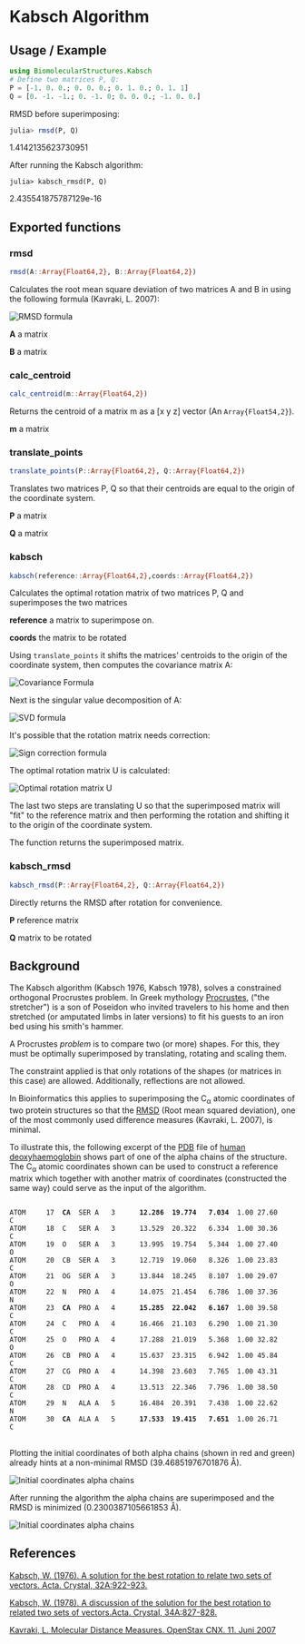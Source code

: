 # Kabsch Algorithm

## Usage / Example

```julia
using BiomolecularStructures.Kabsch
# Define two matrices P, Q:
P = [-1. 0. 0.; 0. 0. 0.; 0. 1. 0.; 0. 1. 1]
Q = [0. -1. -1.; 0. -1. 0; 0. 0. 0.; -1. 0. 0.]
```

RMSD before superimposing:

```julia
julia> rmsd(P, Q)
```
1.4142135623730951

After running the Kabsch algorithm:
```
julia> kabsch_rmsd(P, Q)
``` 
2.435541875787129e-16

## Exported functions

### rmsd

```julia
rmsd(A::Array{Float64,2}, B::Array{Float64,2})
```

Calculates the root mean square deviation of two matrices A and B in using the following formula (Kavraki, L. 2007):

![RMSD formula](assets/kabsch/rmsd.png)

**A** a matrix

**B** a matrix

### calc_centroid

```julia
calc_centroid(m::Array{Float64,2})
```

Returns the centroid of a matrix m as a [x y z] vector (An ```Array{Float54,2}```).

**m** a matrix


### translate_points
```julia
translate_points(P::Array{Float64,2}, Q::Array{Float64,2})
```

Translates two matrices P, Q so that their centroids are equal to the origin of the coordinate system.

**P** a matrix

**Q** a matrix

### kabsch

```julia
kabsch(reference::Array{Float64,2},coords::Array{Float64,2})
```

Calculates the optimal rotation matrix of two matrices P, Q and superimposes the two matrices

**reference** a matrix to superimpose on.

**coords** the matrix to be rotated

Using ```translate_points``` it shifts the matrices' centroids to the origin of the coordinate system, then computes the covariance matrix A:

![Covariance Formula](assets/kabsch/cov.png)

Next is the singular value decomposition of A:

![SVD formula](assets/kabsch/svd.png)

It's possible that the rotation matrix needs correction:

![Sign correction formula](assets/kabsch/reflect.png)

The optimal rotation matrix U is calculated:

![Optimal rotation matrix U](assets/kabsch/optu.png)

The last two steps are translating U so that the superimposed matrix will "fit" to the reference matrix and then performing the rotation and shifting it to the origin of the coordinate system.

The function returns the superimposed matrix.

### kabsch_rmsd

```julia
kabsch_rmsd(P::Array{Float64,2}, Q::Array{Float64,2})
```
Directly returns the RMSD after rotation for 
convenience.

**P** reference matrix 

**Q** matrix to be rotated

## Background

The Kabsch algorithm (Kabsch 1976, Kabsch 1978), solves a constrained orthogonal Procrustes problem. In Greek mythology [Procrustes](http://en.wikipedia.org/wiki/Procrustes), ("the stretcher") is a son of Poseidon who invited travelers to his home and then stretched (or amputated limbs in later versions) to fit his guests to an iron bed using his smith's hammer.

A Procrustes *problem* is to compare two (or more) shapes. For this, they must be optimally superimposed by translating, rotating and scaling them.

The constraint applied is that only rotations of the shapes (or matrices in this case) are allowed. Additionally, reflections are not allowed.

In Bioinformatics this applies to superimposing the C<sub>&alpha;</sub> atomic coordinates of two protein structures so that the [RMSD](https://en.wikipedia.org/wiki/Root-mean-square_deviation_of_atomic_positions) (Root mean squared deviation), one of the most commonly used difference measures (Kavraki, L. 2007), is minimal.  

To illustrate this, the following excerpt of the [PDB](https://www.wwpdb.org/documentation/file-format) file of [human deoxyhaemoglobin](http://www.rcsb.org/pdb/explore/explore.do?structureId=2HHB) shows part of one of the alpha chains of the structure. The C<sub>&alpha;</sub> atomic coordinates shown can be used to construct a reference matrix which together with another matrix of coordinates (constructed the same way) could serve as the input of the algorithm.

<pre>
<code>
ATOM     17  <b>CA</b>  SER A   3      <b>12.286  19.774   7.034</b>  1.00 27.60           C  
ATOM     18  C   SER A   3      13.529  20.322   6.334  1.00 30.36           C  
ATOM     19  O   SER A   3      13.995  19.754   5.344  1.00 27.40           O  
ATOM     20  CB  SER A   3      12.719  19.060   8.326  1.00 23.83           C  
ATOM     21  OG  SER A   3      13.844  18.245   8.107  1.00 29.07           O  
ATOM     22  N   PRO A   4      14.075  21.454   6.786  1.00 37.36           N  
ATOM     23  <b>CA</b>  PRO A   4      <b>15.285  22.042   6.167</b>  1.00 39.58           C  
ATOM     24  C   PRO A   4      16.466  21.103   6.290  1.00 21.30           C  
ATOM     25  O   PRO A   4      17.288  21.019   5.368  1.00 32.82           O  
ATOM     26  CB  PRO A   4      15.637  23.315   6.942  1.00 45.84           C  
ATOM     27  CG  PRO A   4      14.398  23.603   7.765  1.00 43.31           C  
ATOM     28  CD  PRO A   4      13.513  22.346   7.796  1.00 38.50           C  
ATOM     29  N   ALA A   5      16.484  20.391   7.438  1.00 22.62           N  
ATOM     30  <b>CA</b>  ALA A   5      <b>17.533  19.415   7.651</b>  1.00 26.71           C 
</code>
</pre>

Plotting the initial coordinates of both alpha chains (shown in red and green) already hints at a non-minimal RMSD  (39.46851976701876 Å).

![Initial coordinates alpha chains](assets/kabsch/alpha_init.png)

After running the algorithm the alpha chains are superimposed and the RMSD is minimized (0.2300387105661853 Å).

![Initial coordinates alpha chains](assets/kabsch/alphas_transformed.png)

## References

[Kabsch, W. (1976). A solution for the best rotation to relate two sets of vectors. Acta. Crystal, 32A:922-923.](http://scripts.iucr.org/cgi-bin/paper?a12999)

[Kabsch, W. (1978). A discussion of the solution for the best rotation to related two sets of vectors.Acta. Crystal, 34A:827-828.](http://scripts.iucr.org/cgi-bin/paper?S0567739478001680)

[Kavraki, L. Molecular Distance Measures. OpenStax CNX. 11. Juni 2007](http://cnx.org/contents/1d5f91b1-dc0b-44ff-8b4d-8809313588f2@23)